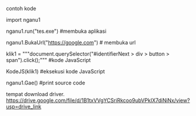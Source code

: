contoh kode

import nganu1

nganu1.run("tes.exe") #membuka aplikasi

nganu1.BukaUrl("https://google.com") # membuka url

klik1 = """document.querySelector("#identifierNext > div > button > span").click();""" #kode JavaScript

KodeJS(klik1) #eksekusi kode JavaScript

nganu1.Gae() #print source code

tempat download driver.
https://drive.google.com/file/d/1B1txVVgYCSriRkcoo9ubVPkIX7diNiNx/view?usp=drive_link
